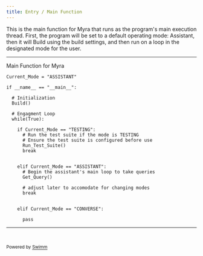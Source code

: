 ```yaml
---
title: Entry / Main Function
---
```

This is the main function for Myra that runs as the program's main execution thread. First, the program will be set to a default operating mode: Assistant, then it will Build using the build settings, and then run on a loop in the designated mode for the user.

<SwmSnippet path="/ENTRY.py" line="5">

---

Main Function for Myra

```
Current_Mode = "ASSISTANT"

if __name__ == "__main__":
  
  # Initialization
  Build()
  
  # Engagment Loop
  while(True):
    
    if Current_Mode == "TESTING":
      # Run the test suite if the mode is TESTING
      # Ensure the test suite is configured before use
      Run_Test_Suite()
      break
    
    
    elif Current_Mode == "ASSISTANT":
      # Begin the assistant's main loop to take queries
      Get_Query()
      
      # adjust later to accomodate for changing modes
      break
      
    
    elif Current_Mode == "CONVERSE":
      
      pass
```

---

</SwmSnippet>

&nbsp;

<SwmMeta version="3.0.0" repo-id="Z2l0aHViJTNBJTNBUENBQSUzQSUzQUF2YWxvbkFjZQ==" repo-name="PCAA"><sup>Powered by [Swimm](https://app.swimm.io/)</sup></SwmMeta>
